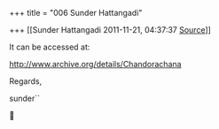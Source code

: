 +++
title = "006 Sunder Hattangadi"

+++
[[Sunder Hattangadi	2011-11-21, 04:37:37 [Source](https://groups.google.com/g/samskrita/c/pXfJHrvRj-c)]]



It can be accessed at:



<http://www.archive.org/details/Chandorachana>





Regards,



sunder``



